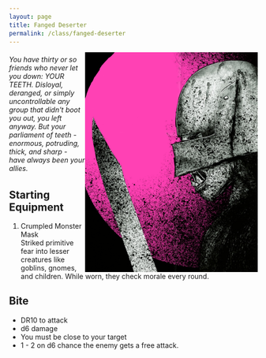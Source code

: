 ```yaml
---
layout: page
title: Fanged Deserter
permalink: /class/fanged-deserter
---
```


<img align="right" width=350px src="/images/Fanged_Deserter.png">

###### You have thirty or so friends who never let you down: YOUR TEETH. Disloyal, deranged, or simply uncontrollable any group that didn't boot you out, you left anyway. But your parliament of teeth - enormous, potruding, thick, and sharp - have always been your allies.

## Starting Equipment
1. Crumpled Monster Mask <br>
Striked primitive fear into lesser creatures like goblins, gnomes, and children. While worn, they check morale every round.

## Bite 
- DR10 to attack
- d6 damage
- You must be close to your target
- 1 - 2 on d6 chance the enemy gets a free attack.
